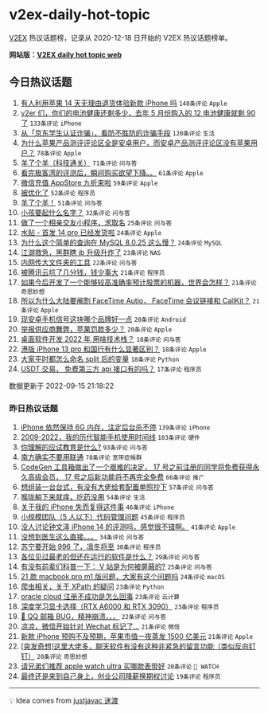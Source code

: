 # v2ex-daily-hot-topic

[V2EX](https://www.v2ex.com/) 热议话题榜，记录从 2020-12-18 日开始的 V2EX 热议话题榜单。

**网站版：[V2EX daily hot topic web](https://boojack.github.io/v2ex-daily-hot-topic-web/)**

## 今日热议话题

<!-- TODAY BEGIN -->

1. [有人利用苹果 14 天无理由退货体验新款 iPhone 吗](https://www.v2ex.com/t/880171) `148条评论` `Apple`
1. [v2er 们，你们的电池健康还剩多少，去年 5 月份购入的 12 电池健康就剩 90 了](https://www.v2ex.com/t/880194) `133条评论` `iPhone`
1. [从「京东学生认证诈骗」，看防不胜防的诈骗手段](https://www.v2ex.com/t/880154) `120条评论` `生活`
1. [为什么苹果产品测评评论区全是安卓用户，而安卓产品测评评论区没有苹果用户？](https://www.v2ex.com/t/880137) `78条评论` `Apple`
1. [羊了个羊（科技通关）](https://www.v2ex.com/t/880260) `71条评论` `问与答`
1. [看完极客湾的评测后，瞬间购买欲望下降。。](https://www.v2ex.com/t/880165) `61条评论` `Apple`
1. [微信充值 AppStore 九折来啦](https://www.v2ex.com/t/880238) `59条评论` `Apple`
1. [被优化了](https://www.v2ex.com/t/880174) `52条评论` `程序员`
1. [羊了个羊！](https://www.v2ex.com/t/880136) `51条评论` `问与答`
1. [小孩要起什么名字？](https://www.v2ex.com/t/880311) `32条评论` `问与答`
1. [做了一个相亲交友小程序，求取名](https://www.v2ex.com/t/880296) `25条评论` `问与答`
1. [水贴 - 首发 14 pro 已经发货啦](https://www.v2ex.com/t/880236) `24条评论` `Apple`
1. [为什么这个简单的查询在 MySQL 8.0.25 这么慢？](https://www.v2ex.com/t/880186) `24条评论` `MySQL`
1. [江湖救急，黑群瞎 jb 升级升炸了](https://www.v2ex.com/t/880284) `23条评论` `NAS`
1. [内网传大文件夹的工具](https://www.v2ex.com/t/880175) `22条评论` `问与答`
1. [被腾讯云坑了几分钱，钱少事大](https://www.v2ex.com/t/880372) `21条评论` `程序员`
1. [如果今后开发了一个能够较高准确率预计股票的机器，世界会怎样？](https://www.v2ex.com/t/880290) `21条评论` `奇思妙想`
1. [所以为什么大陆要阉割 FaceTime Autio， FaceTime 会议链接和 CallKit？](https://www.v2ex.com/t/880224) `21条评论` `Apple`
1. [现安卓手机信号这块哪个品牌好一点](https://www.v2ex.com/t/880204) `20条评论` `Android`
1. [举报供应商舞弊，苹果罚款多少？](https://www.v2ex.com/t/880181) `20条评论` `Apple`
1. [桌面软件开发 2022 年 用啥技术栈？](https://www.v2ex.com/t/880360) `18条评论` `问与答`
1. [港版 iPhone 13 pro 和国行有什么显著区别？](https://www.v2ex.com/t/880239) `18条评论` `Apple`
1. [大家平时都怎么命名 split 后的变量](https://www.v2ex.com/t/880180) `18条评论` `Python`
1. [USDT 交易， 免费第三方 api 接口有的吗？](https://www.v2ex.com/t/880312) `17条评论` `程序员`

数据更新于 2022-09-15 21:18:22

<!-- TODAY END -->

### 昨日热议话题

<!-- YESTERDAY BEGIN -->

1. [iPhone 依然保持 6G 内存，注定后台杀不停](https://www.v2ex.com/t/879906) `139条评论` `iPhone`
1. [2009-2022，我的历代智能手机使用时间线](https://www.v2ex.com/t/879902) `103条评论` `硬件`
1. [你理解的应试教育是什么?](https://www.v2ex.com/t/879925) `93条评论` `问与答`
1. [南方确实不要用联通](https://www.v2ex.com/t/879870) `78条评论` `宽带症候群`
1. [CodeGen 工具箱做出了一个艰难的决定， 17 号之前注册的同学将免费获得永久高级会员， 17 号之后新功能将不再完全免费](https://www.v2ex.com/t/879954) `66条评论` `推广`
1. [想组装一台台式，有没有大佬给套配置单照抄下](https://www.v2ex.com/t/879889) `57条评论` `问与答`
1. [喉咙躺下来就痒，吃药没用](https://www.v2ex.com/t/879900) `54条评论` `生活`
1. [关于我的 iPhone 失而复得这件事](https://www.v2ex.com/t/879875) `46条评论` `iPhone`
1. [小规模团队（5 人以下）代码管理问题](https://www.v2ex.com/t/879876) `45条评论` `程序员`
1. [没人讨论钟文泽 iPhone 14 的评测吗，感觉很不错啊。](https://www.v2ex.com/t/880091) `41条评论` `Apple`
1. [没想到医生这么直接。。。](https://www.v2ex.com/t/879922) `34条评论` `问与答`
1. [苏宁要开始 996 了，凛冬将至](https://www.v2ex.com/t/880086) `30条评论` `程序员`
1. [各位见过最老的但还在运行的软件是什么？](https://www.v2ex.com/t/880073) `29条评论` `问与答`
1. [有没有前辈们科普一下： V 站是为何被屏蔽的?](https://www.v2ex.com/t/880050) `25条评论` `问与答`
1. [21 款 macbook pro m1 版问题，大家有这个问题吗](https://www.v2ex.com/t/880025) `24条评论` `macOS`
1. [爬虫相关，关于 XPath 的疑问](https://www.v2ex.com/t/880056) `23条评论` `Python`
1. [oracle cloud 注册不成功是怎么回事](https://www.v2ex.com/t/879946) `23条评论` `云计算`
1. [深度学习显卡选择（RTX A6000 和 RTX 3090）](https://www.v2ex.com/t/879938) `23条评论` `程序员`
1. [📮 QQ 邮箱 BUG，精神崩溃。。。](https://www.v2ex.com/t/880039) `22条评论` `问与答`
1. [凉凉，微信开始针对 Wechat 标记了...](https://www.v2ex.com/t/879987) `21条评论` `微信`
1. [新款 iPhone 预购不及预期，苹果市值一夜蒸发 1500 亿美元](https://www.v2ex.com/t/879928) `21条评论` `Apple`
1. [[突发奇想]这里大佬多，聊天软件有没有这种非紧急的留言功能（类似反向钉钉）](https://www.v2ex.com/t/879974) `20条评论` `奇思妙想`
1. [请兄弟们推荐 apple watch ultra 买哪款表带好](https://www.v2ex.com/t/879956) `20条评论` ` WATCH`
1. [最终还是来到自己身上，创业公司降薪换期权讨论](https://www.v2ex.com/t/880005) `19条评论` `程序员`

<!-- YESTERDAY END -->

---

💡 Idea comes from [justjavac 迷渡](https://github.com/justjavac/)
